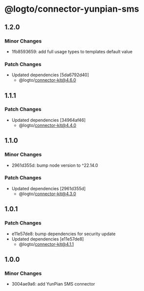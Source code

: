 # @logto/connector-yunpian-sms

## 1.2.0

### Minor Changes

- 1fb8593659: add full usage types to templates default value

### Patch Changes

- Updated dependencies [5da6792d40]
  - @logto/connector-kit@4.6.0

## 1.1.1

### Patch Changes

- Updated dependencies [34964af46]
  - @logto/connector-kit@4.4.0

## 1.1.0

### Minor Changes

- 2961d355d: bump node version to ^22.14.0

### Patch Changes

- Updated dependencies [2961d355d]
  - @logto/connector-kit@4.3.0

## 1.0.1

### Patch Changes

- e11e57de8: bump dependencies for security update
- Updated dependencies [e11e57de8]
  - @logto/connector-kit@4.1.1

## 1.0.0

### Minor Changes

- 3004ae9a6: add YunPian SMS connector
